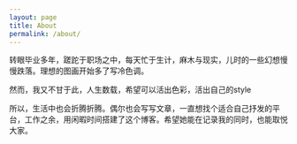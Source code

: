```yaml
---
layout: page
title: About
permalink: /about/
---
```

转眼毕业多年，蹉跎于职场之中，每天忙于生计，麻木与现实，儿时的一些幻想慢慢跌落。理想的图画开始多了写冷色调。

然而，我又不甘于此，人生数载，希望可以活出色彩，活出自己的style

所以，生活中也会折腾折腾。偶尔也会写写文章，一直想找个适合自己抒发的平台，工作之余，用闲暇时间搭建了这个博客。希望她能在记录我的同时，也能取悦大家。


